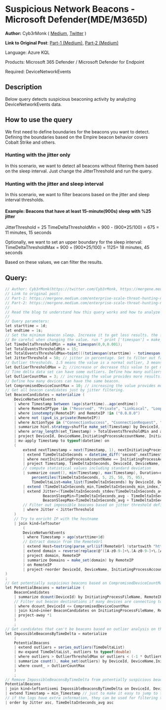 # Suspicious Network Beacons - Microsoft Defender(MDE/M365D)
**Author:** Cyb3rMonk ( [Medium](https://mergene.medium.com), [Twitter](https://twitter.com/Cyb3rMonk) )

**Link to Original Post**: [Part-1 (Medium)](https://mergene.medium.com/enterprise-scale-threat-hunting-network-beacon-detection-with-unsupervised-machine-learning-and-277c4c30304f), 
[Part-2 (Medium)](https://mergene.medium.com/enterprise-scale-threat-hunting-network-beacon-detection-with-unsupervised-ml-and-kql-part-2-bff46cfc1e7e)

Language: Azure KQL

Products: Microsoft 365 Defender / Microsoft Defender for Endpoint

Required: DeviceNetworkEvents


## Description

Below query detects suspicious beaconing activity by analyzing DeviceNetworkEvents data.

## How to use the query
We first need to define boundaries for the beacons you want to detect. Defining the boundaries based on the Empire beacon behavior covers Cobalt Strike and others.
### Hunting with the jitter only
In this scenario, we want to detect all beacons without filtering them based on the sleep interval. Just change the JitterThreshold and run the query.
### Hunting with the jitter and sleep interval
In this scenario, we want to filter beacons based on the jitter and sleep interval thresholds. 
#### Example: Beacons that have at least 15-minute(900s) sleep with %25 jitter
JitterThreshold = 25
TimeDeltaThresholdMin = 900 -  (900*25/100) = 675 = 11 minutes, 15 seconds

Optionally, we want to set an upper boundary for the sleep interval:
TimeDeltaThresholdMax = 900 + (900*25/100) = 1125= 18 minutes, 45 seconds

Based on these values, we can filter the results.

**Query:**
---

```C#
// Author: Cyb3rMonk(https://twitter.com/Cyb3rMonk, https://mergene.medium.com)
// Link to original post:
// Part-1: https://mergene.medium.com/enterprise-scale-threat-hunting-network-beacon-detection-with-unsupervised-machine-learning-and-277c4c30304f
// Part-2: https://mergene.medium.com/enterprise-scale-threat-hunting-network-beacon-detection-with-unsupervised-ml-and-kql-part-2-bff46cfc1e7e
//
// Read the blog to understand how this query works and how to analyze the results.
//
// Query parameters:
let starttime = 1d;
let endtime = 1s;
// Set the minimum beacon sleep. Increase it to get less results. the format is (hour,minute,second.milisecond).
// Be careful when changing the value. run " print ['timespan'] = make_timespan(0, x, y) " to verify you have the correct value set. 
let TimeDeltaThresholdMin = make_timespan(0,0,0.001);  
let TotalEventsThresholdMin = 15;
let TotalEventsThresholdMax=toint(((totimespan(starttime) - totimespan(endtime))/TimeDeltaThresholdMin));
let JitterThreshold = 50; // jitter in percentage. Set to filter out false positives: small threshold means tighter filtering/fewer results.
// Outlier thresholds. 1.5 means the value is a normal outlier, 3 means the value is far far out.
let OutlierThresholdMax = 2; //increase or decrease this value to get more or less results
// Time delta data set can have some outliers. Define how many outliers are acceptable for a beacon. Values between 1 to 3 should be fine.
let OutlierCountMax = 3; // increasing the value provides more results.
// Define how many devices can have the same beacon. 
let CompromisedDeviceCountMax = 10; // increasing the value provides more results. 
// Get all beacon candidates just by jitter filtering.
let BeaconCandidates = materialize (
    DeviceNetworkEvents
    | where Timestamp between (ago(starttime)..ago(endtime))
    | where RemoteIPType !in ("Reserved", "Private", "LinkLocal", "Loopback")
    | where isnotempty(RemoteIP) and RemoteIP !in ("0.0.0.0") 
    | where not (ipv4_is_private(RemoteIP))
    | where ActionType in ("ConnectionSuccess", "CsonnectionRequest", "CsonnectionFailed")
    | summarize hint.strategy=shuffle make_set(Timestamp) by DeviceId, DeviceName,InitiatingProcessAccountName, InitiatingProcessAccountDomain, InitiatingProcessFileName, RemoteIP, RemotePort
    | where array_length(set_Timestamp) > TotalEventsThresholdMin and array_length(set_Timestamp) < TotalEventsThresholdMax
    | project DeviceId, DeviceName,InitiatingProcessAccountName, InitiatingProcessAccountDomain, InitiatingProcessFileName, RemoteIP, RemotePort, Timestamp=array_sort_asc(set_Timestamp)
    | mv-apply Timestamp to typeof(datetime) on 
    (     
        extend nextTimestamp = next(Timestamp, 1), nextInitiatingProcessAccountName = next(InitiatingProcessAccountName, 1), nextDeviceId = next(DeviceId, 1), nextDeviceName = next(DeviceName, 1), nextRemoteIP = next(RemoteIP, 1), nextRemotePort = next(RemotePort, 1), nextInitiatingProcessFileName = next(InitiatingProcessFileName, 1)
        | extend TimeDeltaInSeconds = datetime_diff('second',nextTimestamp,Timestamp)
        | where nextInitiatingProcessAccountName == InitiatingProcessAccountName and nextDeviceId == DeviceId and nextDeviceName == DeviceName and nextInitiatingProcessFileName == InitiatingProcessFileName and nextRemoteIP == RemoteIP and nextRemotePort == RemotePort
        | project Timestamp, TimeDeltaInSeconds, DeviceId, DeviceName, InitiatingProcessAccountName, InitiatingProcessFileName, RemoteIP, RemotePort
        // compute statistical values including standard deviation
        | summarize count(), min(Timestamp), max(Timestamp), Duration=datetime_diff("second", max(Timestamp), min(Timestamp)), 
            percentiles(TimeDeltaInSeconds, 5, 25, 50, 75, 95), 
            TimeDeltaList=make_list(TimeDeltaInSeconds) by DeviceId, DeviceName, InitiatingProcessAccountName, InitiatingProcessFileName, RemoteIP, RemotePort
        | extend (TimeDeltaInSeconds_min,TimeDeltaInSeconds_min_index,TimeDeltaInSeconds_max,TimeDeltaInSeconds_max_index,TimeDeltaInSeconds_avg,TimeDeltaInSeconds_stdev,TimeDeltaInSeconds_variance)=series_stats(TimeDeltaList)
        | extend Jitter=(TimeDeltaInSeconds_stdev/TimeDeltaInSeconds_avg)*100,
                 BeaconSleepMin=TimeDeltaInSeconds_avg - TimeDeltaInSeconds_stdev,
                 BeaconSleepMax=TimeDeltaInSeconds_avg + TimeDeltaInSeconds_stdev
        // Filter out impossible beacons based on jitter threshold defined.
        | where Jitter < JitterThreshold
    )
    // Try to enricht IP with the hostname
    | join kind=leftouter
        (
        DeviceNetworkEvents
        | where Timestamp > ago(starttime+1d)
        // Extract domain from the RemoteUrl
        | extend Host=tostring(parse_url(iif(RemoteUrl !startswith "http", strcat(@'http://',RemoteUrl),RemoteUrl)).Host)
        | extend domain = reverse(replace(@'([A-z0-9-]+\.[A-z0-9-]+\.[A-z0-9-]+)\..*',@'\1',reverse(Host)))
        | project domain, RemoteIP
        | summarize Domains = make_set(domain) by RemoteIP
        ) on RemoteIP
        | project-reorder DeviceId, DeviceName, InitiatingProcessAccountName, InitiatingProcessAccountDomain
)
;
// Get potentially suspicious beacons based on CompromisedDeviceCountMax
let PotentialBeacons = materialize (
    BeaconCandidates
    | summarize dcount(DeviceId) by InitiatingProcessFileName, RemoteIP, RemotePort
    // Filter out beacon destinations if many devices are connecting to it (like windows update)
    | where dcount_DeviceId <= CompromisedDeviceCountMax
    | join kind=inner BeaconCandidates on InitiatingProcessFileName, RemoteIP, RemotePort
    | project-away *1
    )
    ;
// Get candidates that can't be beacons based on outlier analysis on the time delta
let ImpossibleBeaconsByTimeDelta = materialize 
    (
    PotentialBeacons
    | extend outliers = series_outliers(TimeDeltaList)
    | mv-expand TimeDeltaList, outliers to typeof(double)
    | where outliers > OutlierThresholdMax or outliers < (-1 * OutlierCountMax) // outlier can be negative or positive.
    | summarize count(), make_set(outliers) by DeviceId, DeviceName,InitiatingProcessAccountName, InitiatingProcessAccountDomain, InitiatingProcessFileName, RemoteIP, RemotePort
    | where count_ > OutlierCountMax
    )
    ;
// Remove ImpossibleBeaconsByTimeDelta from potentially suspicious beacons. 
PotentialBeacons
| join kind=leftantisemi ImpossibleBeaconsByTimeDelta on DeviceId, DeviceName,InitiatingProcessAccountName, InitiatingProcessAccountDomain, InitiatingProcessFileName, RemoteIP, RemotePort
| extend Timestamp = min_Timestamp // just to make it easy to jump to the device timeline etc. 
// if the logs have extra information, they can be used for filtering the nonmalicious destinations
| order by Jitter asc, TimeDeltaInSeconds_avg asc
```
